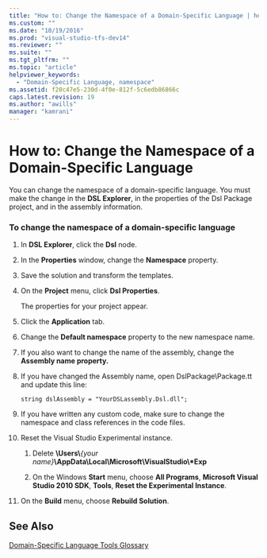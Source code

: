 ```yaml
---
title: "How to: Change the Namespace of a Domain-Specific Language | hehe"
ms.custom: ""
ms.date: "10/19/2016"
ms.prod: "visual-studio-tfs-dev14"
ms.reviewer: ""
ms.suite: ""
ms.tgt_pltfrm: ""
ms.topic: "article"
helpviewer_keywords: 
  - "Domain-Specific Language, namespace"
ms.assetid: f20c47e5-230d-4f0e-812f-5c6edb86866c
caps.latest.revision: 19
ms.author: "awills"
manager: "kamrani"
---
```

# How to: Change the Namespace of a Domain-Specific Language
You can change the namespace of a domain-specific language. You must make the change in the **DSL Explorer**, in the properties of the Dsl Package project, and in the assembly information.  
  
### To change the namespace of a domain-specific language  
  
1.  In **DSL Explorer**, click the **Dsl** node.  
  
2.  In the **Properties** window, change the **Namespace** property.  
  
3.  Save the solution and transform the templates.  
  
4.  On the **Project** menu, click **Dsl Properties**.  
  
     The properties for your project appear.  
  
5.  Click the **Application** tab.  
  
6.  Change the **Default namespace** property to the new namespace name.  
  
7.  If you also want to change the name of the assembly, change the **Assembly name property.**  
  
8.  If you have changed the Assembly name, open DslPackage\Package.tt and update this line:  
  
     `string dslAssembly = "YourDSLassembly.Dsl.dll";`  
  
9. If you have written any custom code, make sure to change the namespace and class references in the code files.  
  
10. Reset the Visual Studio Experimental instance.  
  
    1.  Delete **\Users\\***{your name}***\AppData\Local\Microsoft\VisualStudio\\\*Exp**  
  
    2.  On the Windows **Start** menu, choose **All Programs**, **Microsoft Visual Studio 2010 SDK**, **Tools**, **Reset the Experimental Instance**.  
  
11. On the **Build** menu, choose **Rebuild Solution**.  
  
## See Also  
 [Domain-Specific Language Tools Glossary](http://msdn.microsoft.com/en-us/ca5e84cb-a315-465c-be24-76aa3df276aa)